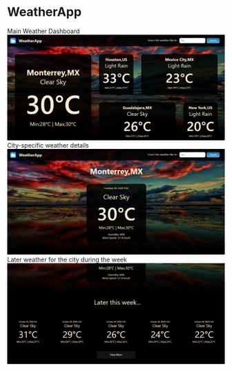 # WeatherApp
Main Weather Dashboard
![Main Weather Dashboard](https://raw.githubusercontent.com/hughmiranda94/weatherApp/master/ss/dashboard-img.png)
City-specific weather details
![City-specific weather details](https://raw.githubusercontent.com/hughmiranda94/weatherApp/master/ss/city-img.png)
Later weather for the city during the week
![Later weather for the city during the week](https://raw.githubusercontent.com/hughmiranda94/weatherApp/master/ss/later-img.png)
